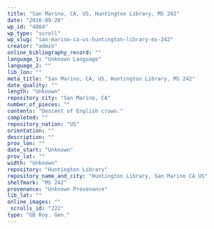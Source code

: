 ```yaml
---
title: "San Marino, CA, US, Huntington Library, MS 242"
date: "2016-09-28"
wp_id: "4804"
wp_type: "scroll"
wp_slug: "san-marino-ca-us-huntington-library-ms-242"
creator: "admin"
online_bibliography_record: ""
language_1: "Unknown Language"
language_2: ""
lib_lon: ""
meta_title: "San Marino, CA, US, Huntington Library, MS 242"
date_quality: ""
length: "Unknown"
repository_city: "San Marino, CA"
number_of_pieces: ""
contents: "Descent of English crown."
completed: ""
repository_nation: "US"
orientation: ""
description: ""
prov_lon: ""
date_start: "Unknown"
prov_lat: ""
width: "Unknown"
repository: "Huntington Library"
repository_name_and_city: "Huntington Library, San Marino CA US"
shelfmark: "MS 242"
provenance: "Unknown Provenance"
lib_lat: ""
online_images: ""
_scrolls_id: "222"
type: "GB Roy. Gen."
---
```



